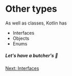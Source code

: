 # Other types
As well as classes, Kotlin has
* Interfaces
* Objects
* Enums

##### Let's have a butcher's :cut_of_meat:

[Next: Interfaces](04-01-interfaces.md)
